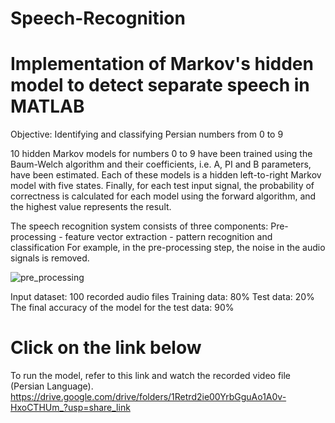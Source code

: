 # Speech-Recognition


# Implementation of Markov's hidden model to detect separate speech in MATLAB

Objective: Identifying and classifying Persian numbers from 0 to 9

10 hidden Markov models for numbers 0 to 9 have been trained using the Baum-Welch algorithm and their coefficients, i.e. A, PI and B parameters, have been estimated.
Each of these models is a hidden left-to-right Markov model with five states. Finally, for each test input signal, the probability of correctness is calculated for each
model using the forward algorithm, and the highest value represents the result.

The speech recognition system consists of three components:
Pre-processing - feature vector extraction - pattern recognition and classification
For example, in the pre-processing step, the noise in the audio signals is removed.

![pre_processing](https://user-images.githubusercontent.com/126339266/221878325-c221f280-6ca2-48d2-aa0c-1695c7dfef21.png)


Input dataset: 100 recorded audio files 
Training data: 80% 
Test data: 20% 
The final accuracy of the model for the test data: 90%

# Click on the link below
To run the model, refer to this link and watch the recorded video file (Persian Language).
https://drive.google.com/drive/folders/1Retrd2ie00YrbGguAo1A0v-HxoCTHUm_?usp=share_link
